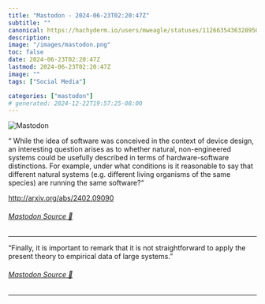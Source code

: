 ```yaml
---
title: "Mastodon - 2024-06-23T02:20:47Z"
subtitle: ""
canonical: https://hachyderm.io/users/mweagle/statuses/112663543632895066
description:
image: "/images/mastodon.png"
toc: false
date: 2024-06-23T02:20:47Z
lastmod: 2024-06-23T02:20:47Z
image: ""
tags: ["Social Media"]

categories: ["mastodon"]
# generated: 2024-12-22T19:57:25-08:00
---
```

![Mastodon](/images/mastodon.png)

<p>“ While the idea of software was conceived in the context of device design, an interesting question arises as to whether natural, non-engineered systems could be usefully described in terms of hardware-software distinctions. For example, under what conditions is it reasonable to say that different natural systems (e.g. different living organisms of the same species) are running the same software?“</p><p><a href="http://arxiv.org/abs/2402.09090" target="_blank" rel="nofollow noopener noreferrer" translate="no"><span class="invisible">http://</span><span class="">arxiv.org/abs/2402.09090</span><span class="invisible"></span></a></p>


###### [Mastodon Source 🐘](https://hachyderm.io/@mweagle/112663543632895066)

___

<p>“Finally, it is important to remark that it is not straightforward to apply the present theory to empirical data of large systems.”</p>


###### [Mastodon Source 🐘](https://hachyderm.io/@mweagle/112663555647511207)

___
